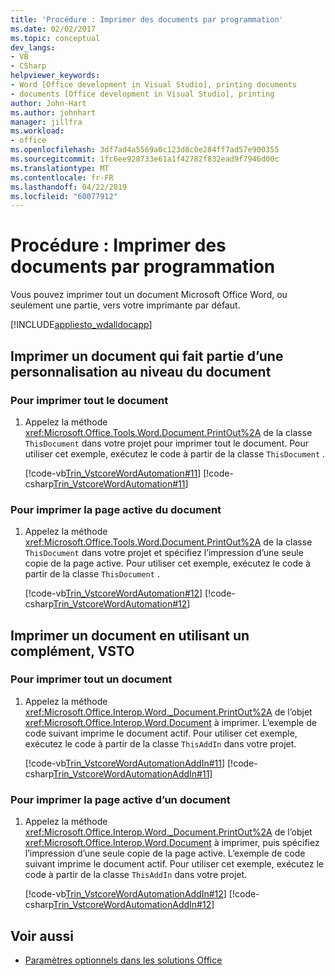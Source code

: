 ```yaml
---
title: 'Procédure : Imprimer des documents par programmation'
ms.date: 02/02/2017
ms.topic: conceptual
dev_langs:
- VB
- CSharp
helpviewer_keywords:
- Word [Office development in Visual Studio], printing documents
- documents [Office development in Visual Studio], printing
author: John-Hart
ms.author: johnhart
manager: jillfra
ms.workload:
- office
ms.openlocfilehash: 3df7ad4a5569a0c123d8c0e284ff7ad57e900355
ms.sourcegitcommit: 1fc6ee928733e61a1f42782f832ead9f7946d00c
ms.translationtype: MT
ms.contentlocale: fr-FR
ms.lasthandoff: 04/22/2019
ms.locfileid: "60077912"
---
```

# <a name="how-to-programmatically-print-documents"></a>Procédure : Imprimer des documents par programmation
  Vous pouvez imprimer tout un document Microsoft Office Word, ou seulement une partie, vers votre imprimante par défaut.

 [!INCLUDE[appliesto_wdalldocapp](../vsto/includes/appliesto-wdalldocapp-md.md)]

## <a name="print-a-document-that-is-part-of-a-document-level-customization"></a>Imprimer un document qui fait partie d’une personnalisation au niveau du document

### <a name="to-print-the-entire-document"></a>Pour imprimer tout le document

1. Appelez la méthode <xref:Microsoft.Office.Tools.Word.Document.PrintOut%2A> de la classe `ThisDocument` dans votre projet pour imprimer tout le document. Pour utiliser cet exemple, exécutez le code à partir de la classe `ThisDocument` .

     [!code-vb[Trin_VstcoreWordAutomation#11](../vsto/codesnippet/VisualBasic/Trin_VstcoreWordAutomationVB/ThisDocument.vb#11)]
     [!code-csharp[Trin_VstcoreWordAutomation#11](../vsto/codesnippet/CSharp/Trin_VstcoreWordAutomationCS/ThisDocument.cs#11)]

### <a name="to-print-the-current-page-of-the-document"></a>Pour imprimer la page active du document

1. Appelez la méthode <xref:Microsoft.Office.Tools.Word.Document.PrintOut%2A> de la classe `ThisDocument` dans votre projet et spécifiez l’impression d’une seule copie de la page active. Pour utiliser cet exemple, exécutez le code à partir de la classe `ThisDocument` .

     [!code-vb[Trin_VstcoreWordAutomation#12](../vsto/codesnippet/VisualBasic/Trin_VstcoreWordAutomationVB/ThisDocument.vb#12)]
     [!code-csharp[Trin_VstcoreWordAutomation#12](../vsto/codesnippet/CSharp/Trin_VstcoreWordAutomationCS/ThisDocument.cs#12)]

## <a name="print-a-document-by-using-a-vsto-add-in"></a>Imprimer un document en utilisant un complément, VSTO

### <a name="to-print-an-entire-document"></a>Pour imprimer tout un document

1. Appelez la méthode <xref:Microsoft.Office.Interop.Word._Document.PrintOut%2A> de l’objet <xref:Microsoft.Office.Interop.Word.Document> à imprimer. L’exemple de code suivant imprime le document actif. Pour utiliser cet exemple, exécutez le code à partir de la classe `ThisAddIn` dans votre projet.

     [!code-vb[Trin_VstcoreWordAutomationAddIn#11](../vsto/codesnippet/VisualBasic/Trin_VstcoreWordAutomationAddIn/ThisAddIn.vb#11)]
     [!code-csharp[Trin_VstcoreWordAutomationAddIn#11](../vsto/codesnippet/CSharp/Trin_VstcoreWordAutomationAddIn/ThisAddIn.cs#11)]

### <a name="to-print-the-current-page-of-a-document"></a>Pour imprimer la page active d’un document

1. Appelez la méthode <xref:Microsoft.Office.Interop.Word._Document.PrintOut%2A> de l’objet <xref:Microsoft.Office.Interop.Word.Document> à imprimer, puis spécifiez l’impression d’une seule copie de la page active. L’exemple de code suivant imprime le document actif. Pour utiliser cet exemple, exécutez le code à partir de la classe `ThisAddIn` dans votre projet.

     [!code-vb[Trin_VstcoreWordAutomationAddIn#12](../vsto/codesnippet/VisualBasic/Trin_VstcoreWordAutomationAddIn/ThisAddIn.vb#12)]
     [!code-csharp[Trin_VstcoreWordAutomationAddIn#12](../vsto/codesnippet/CSharp/Trin_VstcoreWordAutomationAddIn/ThisAddIn.cs#12)]

## <a name="see-also"></a>Voir aussi
- [Paramètres optionnels dans les solutions Office](../vsto/optional-parameters-in-office-solutions.md)

